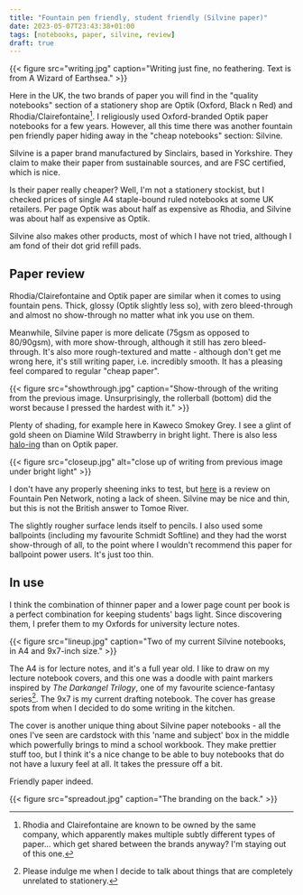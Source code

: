 ```yaml
---
title: "Fountain pen friendly, student friendly (Silvine paper)"
date: 2023-05-07T23:43:38+01:00
tags: [notebooks, paper, silvine, review]
draft: true
---
```


{{< figure src="writing.jpg" caption="Writing just fine, no feathering. Text is from A Wizard of Earthsea." >}}

Here in the UK, the two brands of paper you will find in the "quality notebooks" section of a stationery shop are Optik (Oxford, Black n Red) and Rhodia/Clairefontaine[^1]. I religiously used Oxford-branded Optik paper notebooks for a few years. However, all this time there was another fountain pen friendly paper hiding away in the "cheap notebooks" section: Silvine.

Silvine is a paper brand manufactured by Sinclairs, based in Yorkshire. They claim to make their paper from sustainable sources, and are FSC certified, which is nice.

Is their paper really cheaper? Well, I'm not a stationery stockist, but I checked prices of single A4 staple-bound ruled notebooks at some UK retailers. Per page Optik was about half as expensive as Rhodia, and Silvine was about half as expensive as Optik.

Silvine also makes other products, most of which I have not tried, although I am fond of their dot grid refill pads.

## Paper review

Rhodia/Clairefontaine and Optik paper are similar when it comes to using fountain pens. Thick, glossy (Optik slightly less so), with zero bleed-through and almost no show-through no matter what ink you use on them.

Meanwhile, Silvine paper is more delicate (75gsm as opposed to 80/90gsm), with more show-through, although it still has zero bleed-through. It's also more rough-textured and matte - although don't get me wrong here, it's still writing paper, i.e. incredibly smooth. It has a pleasing feel compared to regular "cheap paper".

{{< figure src="showthrough.jpg" caption="Show-through of the writing from the previous image. Unsurprisingly, the rollerball (bottom) did the worst because I pressed the hardest with it." >}}

Plenty of shading, for example here in Kaweco Smokey Grey. I see a glint of gold sheen on Diamine Wild Strawberry in bright light. There is also less [halo-ing](https://www.fountainpennetwork.com/forum/topic/329891-halo-ing-inks/) than on Optik paper.

{{< figure src="closeup.jpg" alt="close up of writing from previous image under bright light" >}}

I don't have any properly sheening inks to test, but [here](https://www.fountainpennetwork.com/forum/topic/312374-silvine-originals-memo-book/) is a review on Fountain Pen Network, noting a lack of sheen. Silvine may be nice and thin, but this is not the British answer to Tomoe River.

The slightly rougher surface lends itself to pencils. I also used some ballpoints (including my favourite Schmidt Softline) and they had the worst show-through of all, to the point where I wouldn't recommend this paper for ballpoint power users. It's just too thin.

## In use

I think the combination of thinner paper and a lower page count per book is a perfect combination for keeping students' bags light. Since discovering them, I prefer them to my Oxfords for university lecture notes.

{{< figure src="lineup.jpg" caption="Two of my current Silvine notebooks, in A4 and 9x7-inch size." >}}

The A4 is for lecture notes, and it's a full year old. I like to draw on my lecture notebook covers, and this one was a doodle with paint markers inspired by _The Darkangel Trilogy_, one of my favourite science-fantasy series[^2]. The 9x7 is my current drafting notebook. The cover has grease spots from when I decided to do some writing in the kitchen.

The cover is another unique thing about Silvine paper notebooks - all the ones I've seen are cardstock with this 'name and subject' box in the middle which powerfully brings to mind a school workbook. They make prettier stuff too, but I think it's a nice change to be able to buy notebooks that do not have a luxury feel at all. It takes the pressure off a bit.

Friendly paper indeed.

{{< figure src="spreadout.jpg" caption="The branding on the back." >}}

[^1]: Rhodia and Clairefontaine are known to be owned by the same company, which apparently makes multiple subtly different types of paper... which get shared between the brands anyway? I'm staying out of this one.

[^2]: Please indulge me when I decide to talk about things that are completely unrelated to stationery.
